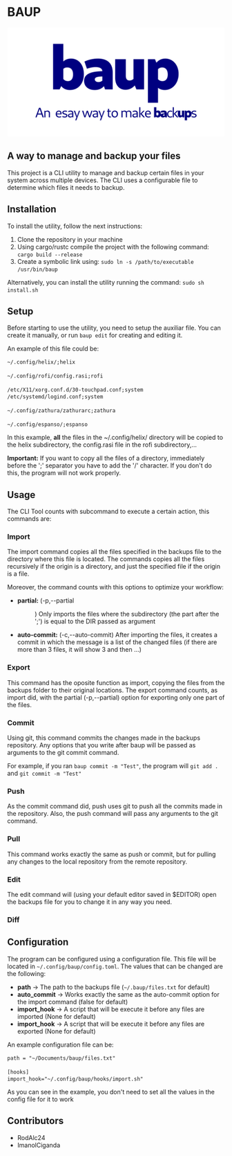 # BAUP
![logo](baup.png "opt title")

## A way to manage and backup your files

This project is a CLI utility to manage and backup certain files in your system across multiple devices. 
The CLI uses a configurable file to determine which files it needs to backup.

## Installation

To install the utility, follow the next instructions:

1. Clone the repository in your machine
2. Using cargo/rustc compile the project with the following command: `cargo build --release`
3. Create a symbolic link using: `sudo ln -s /path/to/executable /usr/bin/baup`

Alternatively, you can install the utility running the command: `sudo sh install.sh`

## Setup

Before starting to use the utility, you need to setup the auxiliar file.
You can create it manually, or run `baup edit` for creating and editing it.

An example of this file could be:
```
~/.config/helix/;helix

~/.config/rofi/config.rasi;rofi

/etc/X11/xorg.conf.d/30-touchpad.conf;system
/etc/systemd/logind.conf;system

~/.config/zathura/zathurarc;zathura

~/.config/espanso/;espanso
```
In this example, **all** the files in the ~/.config/helix/ directory will be copied to the helix subdirectory, the config.rasi file in the rofi subdirectory,...

**Important:** If you want to copy all the files of a directory, immediately before the ';' separator you have to add the '/' character. If you don't do this, the program will not work properly.

## Usage

The CLI Tool counts with subcommand to execute a certain action, this commands are:

### Import

The import command copies all the files specified in the backups file to the directory where this file is located.
The commands copies all the files recursively if the origin is a directory, and just the specified file if the origin is a file.

Moreover, the command counts with this options to optimize your workflow:

* **partial:** (-p,--partial <DIR>) Only imports the files where the subdirectory (the part after the ';') is equal to the DIR passed as argument
* **auto-commit:** (-c,--auto-commit) After importing the files, it creates a commit in which the message is a list of the changed files (if there are more than 3 files, it will show 3 and then ...) 

### Export

This command has the oposite function as import, copying the files from the backups folder to their original locations.
The export command counts, as import did, with the partial (-p,--partial) option for exporting only one part of the files.

### Commit

Using git, this command commits the changes made in the backups repository.
Any options that you write after baup will be passed as arguments to the git commit command.

For example, if you ran `baup commit -m "Test"`, the program will `git add .` and `git commit -m "Test"`

### Push

As the commit command did, push uses git to push all the commits made in the repository.
Also, the push command will pass any arguments to the git command.

### Pull

This command works exactly the same as push or commit, but for pulling any changes to the local repository from the remote repository.

### Edit

The edit command will (using your default editor saved in $EDITOR) open the backups file for you to change it in any way you need.

### Diff

## Configuration

The program can be configured using a configuration file. This file will be located in `~/.config/baup/config.toml`.
The values that can be changed are the following:

* **path** -> The path to the backups file (`~/.baup/files.txt` for default)
* **auto_commit** -> Works exactly the same as the auto-commit option for the import command (false for default)
* **import_hook** -> A script that will be execute it before any files are imported (None for default)
* **import_hook** -> A script that will be execute it before any files are exported (None for default)

An example configuration file can be:
```
path = "~/Documents/baup/files.txt"

[hooks]
import_hook="~/.config/baup/hooks/import.sh"
```
As you can see in the example, you don't need to set all the values in the config file for it to work

## Contributors
 - RodAlc24
 - ImanolCiganda
